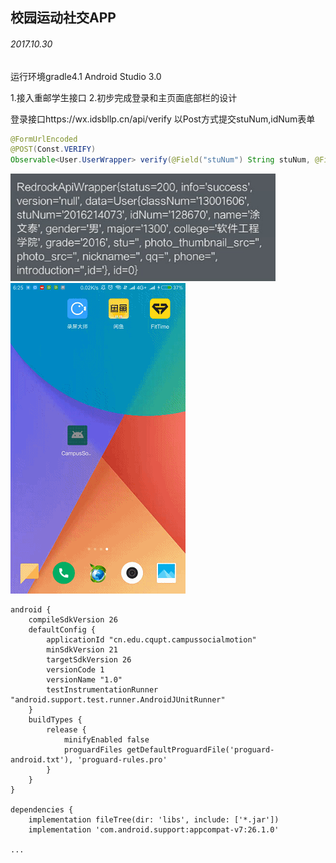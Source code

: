## 校园运动社交APP

###### 2017.10.30
运行环境gradle4.1  Android Studio 3.0

1.接入重邮学生接口
2.初步完成登录和主页面底部栏的设计

登录接口https://wx.idsbllp.cn/api/verify
以Post方式提交stuNum,idNum表单
``` java
@FormUrlEncoded
@POST(Const.VERIFY)
Observable<User.UserWrapper> verify(@Field("stuNum") String stuNum, @Field("idNum") String idNum);
```
![](/pic/json.PNG)
![](/pic/first.gif)
```
android {
    compileSdkVersion 26
    defaultConfig {
        applicationId "cn.edu.cqupt.campussocialmotion"
        minSdkVersion 21
        targetSdkVersion 26
        versionCode 1
        versionName "1.0"
        testInstrumentationRunner "android.support.test.runner.AndroidJUnitRunner"
    }
    buildTypes {
        release {
            minifyEnabled false
            proguardFiles getDefaultProguardFile('proguard-android.txt'), 'proguard-rules.pro'
        }
    }
}

dependencies {
    implementation fileTree(dir: 'libs', include: ['*.jar'])
    implementation 'com.android.support:appcompat-v7:26.1.0'

...
```

